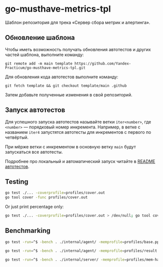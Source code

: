 # go-musthave-metrics-tpl

Шаблон репозитория для трека «Сервер сбора метрик и алертинга».

## Обновление шаблона

Чтобы иметь возможность получать обновления автотестов и других частей шаблона, выполните команду:

```
git remote add -m main template https://github.com/Yandex-Practicum/go-musthave-metrics-tpl.git
```

Для обновления кода автотестов выполните команду:

```
git fetch template && git checkout template/main .github
```

Затем добавьте полученные изменения в свой репозиторий.

## Запуск автотестов

Для успешного запуска автотестов называйте ветки `iter<number>`, где `<number>` — порядковый номер инкремента. Например, в ветке с названием `iter4` запустятся автотесты для инкрементов с первого по четвёртый.

При мёрже ветки с инкрементом в основную ветку `main` будут запускаться все автотесты.

Подробнее про локальный и автоматический запуск читайте в [README автотестов](https://github.com/Yandex-Practicum/go-autotests).

## Testing

```Bash
go test ./... -coverprofile=profiles/cover.out
go tool cover -func profiles/cover.out
```

Or just print percentage only:
```Bash
go test ./... -coverprofile=profiles/cover.out > /dev/null; go tool cover -func profiles/cover.out | tail -n 1 | xargs
```

## Benchmarking

```Bash
go test -run=^$ -bench . ./internal/agent/ -memprofile=profiles/base.pprof -benchtime=400000x
```

```Bash
go test -run=^$ -bench . ./internal/agent/ -memprofile=profiles/result.pprof -benchtime=400000x
```

```Bash
go test -run=^$ -bench . ./internal/server/ -memprofile=profiles/mem-handlers.pprof -benchtime=125000x
```
